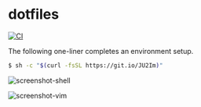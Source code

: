 # dotfiles

[![CI](https://github.com/simaki/dotfiles/workflows/CI/badge.svg)](https://github.com/simaki/dotfiles/actions?query=workflow%3ACI)

The following one-liner completes an environment setup.

```sh
$ sh -c "$(curl -fsSL https://git.io/JU2Im)"
```

![screenshot-shell](https://user-images.githubusercontent.com/24503967/103187422-98aceb00-4907-11eb-9872-0ae478431b02.png)

![screenshot-vim](https://user-images.githubusercontent.com/24503967/103187724-efff8b00-4908-11eb-8a78-ed3156c62ac7.png)

